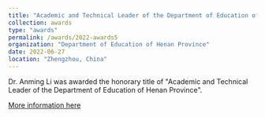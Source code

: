 ```yaml
---
title: "Academic and Technical Leader of the Department of Education of Henan Province"
collection: awards
type: "awards"
permalink: /awards/2022-awards5
organization: "Department of Education of Henan Province"
date: 2022-06-27
location: "Zhengzhou, China"
---
```


Dr. Anming Li was awarded the honorary title of "Academic and Technical Leader of the Department of Education of Henan Province".

[More information here](http://jyt.henan.gov.cn/2022/06-27/2476036.html)